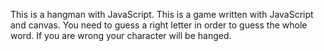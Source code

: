 This is a hangman with JavaScript.
This is a game written with JavaScript and canvas. You need to guess a right letter in order to guess the whole word.
If you are wrong your character will be hanged.
